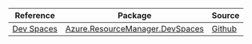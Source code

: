 | Reference | Package | Source |
|---|---|---|
|[Dev Spaces](resourcemanager.devspaces-readme.md)|[Azure.ResourceManager.DevSpaces](https://www.nuget.org/packages/Azure.ResourceManager.DevSpaces)|[Github](https://github.com/Azure/azure-sdk-for-net/blob/main/sdk/devspaces/Azure.ResourceManager.DevSpaces)|
